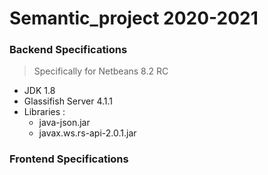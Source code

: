 # Semantic_project 2020-2021

### Backend Specifications 
> Specifically for Netbeans 8.2 RC

- JDK 1.8 
- Glassifish Server 4.1.1
- Libraries :
	- java-json.jar
	- javax.ws.rs-api-2.0.1.jar


### Frontend Specifications 